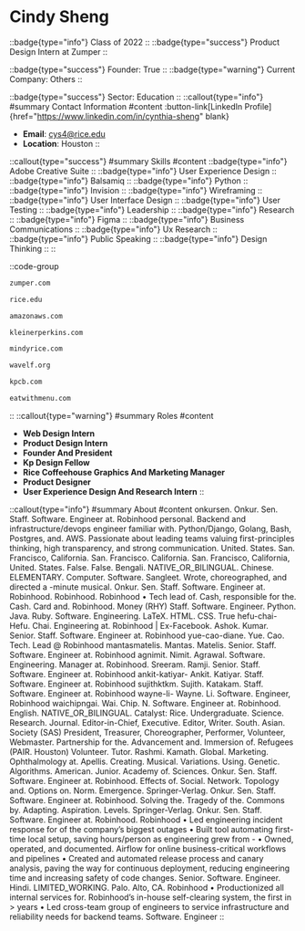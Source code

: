 # Cindy Sheng
::badge{type="info"}
Class of 2022
::
::badge{type="success"}
Product Design Intern at Zumper
::

::badge{type="success"}
Founder: True
::
::badge{type="warning"}
Current Company: Others
::

::badge{type="success"}
Sector: Education
::
::callout{type="info"}
#summary
Contact Information
#content
:button-link[LinkedIn Profile]{href="https://www.linkedin.com/in/cynthia-sheng" blank}
- **Email**: cys4@rice.edu
- **Location**: Houston
::

::callout{type="success"}
#summary
Skills
#content
::badge{type="info"}
Adobe Creative Suite
::
::badge{type="info"}
User Experience Design
::
::badge{type="info"}
Balsamiq
::
::badge{type="info"}
Python
::
::badge{type="info"}
Invision
::
::badge{type="info"}
Wireframing
::
::badge{type="info"}
User Interface Design
::
::badge{type="info"}
User Testing
::
::badge{type="info"}
Leadership
::
::badge{type="info"}
Research
::
::badge{type="info"}
Figma
::
::badge{type="info"}
Business Communications
::
::badge{type="info"}
Ux Research
::
::badge{type="info"}
Public Speaking
::
::badge{type="info"}
Design Thinking
::
::

::code-group
```bash [Zumper]
zumper.com
```
```bash [Rice University]
rice.edu
```
```bash [Amazon Web Services]
amazonaws.com
```
```bash [KPCB]
kleinerperkins.com
```
```bash [Mindy Rice Floral Design]
mindyrice.com
```
```bash [Wave Learning Festival]
wavelf.org
```
```bash [Kleiner Perkins Caufield & Byers]
kpcb.com
```
```bash [Eat With Menu]
eatwithmenu.com
```
::
::callout{type="warning"}
#summary
Roles
#content
- **Web Design Intern**
- **Product Design Intern**
- **Founder And President**
- **Kp Design Fellow**
- **Rice Coffeehouse Graphics And Marketing Manager**
- **Product Designer**
- **User Experience Design And Research Intern**
::

::callout{type="info"}
#summary
About
#content
onkursen. Onkur. Sen. Staff. Software. Engineer at. Robinhood personal. Backend and infrastructure/devops engineer familiar with. Python/Django, Golang, Bash, Postgres, and. AWS. Passionate about leading teams valuing first-principles thinking, high transparency, and strong communication. United. States. San. Francisco, California. San. Francisco. California. San. Francisco, California, United. States. False. False. Bengali. NATIVE_OR_BILINGUAL. Chinese. ELEMENTARY. Computer. Software. Sangleet. Wrote, choreographed, and directed a -minute musical. Onkur. Sen. Staff. Software. Engineer at. Robinhood. Robinhood. Robinhood • Tech lead of. Cash, responsible for the. Cash. Card and. Robinhood. Money (RHY) Staff. Software. Engineer. Python. Java. Ruby. Software. Engineering. LaTeX. HTML. CSS. True hefu-chai- Hefu. Chai. Engineering at. Robinhood | Ex-Facebook. Ashok. Kumar. Senior. Staff. Software. Engineer at. Robinhood yue-cao-diane. Yue. Cao. Tech. Lead @ Robinhood mantasmatelis. Mantas. Matelis. Senior. Staff. Software. Engineer at. Robinhood agnimit. Nimit. Agrawal. Software. Engineering. Manager at. Robinhood. Sreeram. Ramji. Senior. Staff. Software. Engineer at. Robinhood ankit-katiyar- Ankit. Katiyar. Staff. Software. Engineer at. Robinhood sujithktkm. Sujith. Katakam. Staff. Software. Engineer at. Robinhood wayne-li- Wayne. Li. Software. Engineer, Robinhood waichipngai. Wai. Chip. N. Software. Engineer at. Robinhood. English. NATIVE_OR_BILINGUAL. Catalyst: Rice. Undergraduate. Science. Research. Journal. Editor-in-Chief, Executive. Editor, Writer. South. Asian. Society (SAS) President, Treasurer, Choreographer, Performer, Volunteer, Webmaster. Partnership for the. Advancement and. Immersion of. Refugees (PAIR. Houston) Volunteer. Tutor. Rashmi. Kamath. Global. Marketing. Ophthalmology at. Apellis. Creating. Musical. Variations. Using. Genetic. Algorithms. American. Junior. Academy of. Sciences. Onkur. Sen. Staff. Software. Engineer at. Robinhood. Effects of. Social. Network. Topology and. Options on. Norm. Emergence. Springer-Verlag. Onkur. Sen. Staff. Software. Engineer at. Robinhood. Solving the. Tragedy of the. Commons by. Adapting. Aspiration. Levels. Springer-Verlag. Onkur. Sen. Staff. Software. Engineer at. Robinhood. Robinhood • Led engineering incident response for of the company’s biggest outages • Built tool automating first-time local setup, saving hours/person as engineering grew from - • Owned, operated, and documented. Airflow for online business-critical workflows and pipelines • Created and automated release process and canary analysis, paving the way for continuous deployment, reducing engineering time and increasing safety of code changes. Senior. Software. Engineer. Hindi. LIMITED_WORKING. Palo. Alto, CA. Robinhood • Productionized all internal services for. Robinhood’s in-house self-clearing system, the first in > years • Led cross-team group of engineers to service infrastructure and reliability needs for backend teams. Software. Engineer
::
